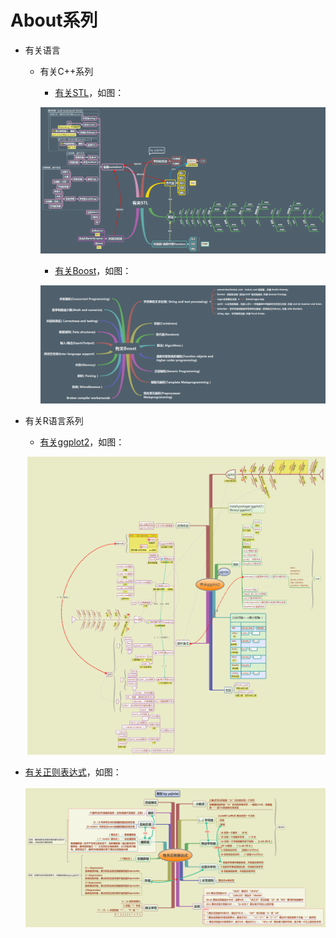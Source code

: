 ﻿About系列
=====

* 有关语言
  * 有关C++系列
     * [有关STL](有关语言/有关C++系列/有关STL.xmind)，如图：

     ![有关STL](doc/有关STL.png)
     
     * [有关Boost](有关语言/有关C++系列/有关Boost.xmind)，如图：

     ![有关STL](doc/有关Boost.png)
     
 * 有关R语言系列
 	* [有关ggplot2](有关语言/有关R语言系列/有关ggplot2.xmind)，如图：

 	![有关ggplot](doc/有关ggplot2.png)


* [有关正则表达式](有关正则表达式.xmind)，如图：

	![有关正则表达式](doc/有关正则表达式.png)